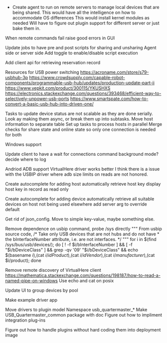 
* Create agent to run on remote servers to manage local devices that are being shared.
    This would have all the intelligence on how to accommodate OS differences
    This would install kernel modules as needed
    Will have to figure out plugin support for different server or just bake them in.
 
 When remote commands fail raise good errors in GUI
    
Update jobs to have pre and post scripts for sharing and unsharing
  Agent side or server side
  Add toggle to enable/disable script execution

Add client api for retrieving reservation record

Resources for USB power switching
  https://acroname.com/store/s79-usbhub-3p
  https://www.crowdsupply.com/capable-robot-components/programmable-usb-hub/updates/production-update-part-ii
  https://www.yepkit.com/product/300115/YKUSHXS
  https://electronics.stackexchange.com/questions/393468/efficient-way-to-selectively-unpower-usb-ports
  https://www.smartspate.com/how-to-convert-a-basic-usb-hub-into-driven-one/

   
Tasks to update device status are not scalable as they are done serially. Look ay making them async, or break them up into subtasks.
    Move host information to separate table
    Set up tasks to process hosts in parallel
    Merge checks for share state and online state so only one connection is needed for both

Windows support

Update client to have a wait for connections command
   background mode?
     decide where to log

Andriod ADB support
    VirtualHere driver works better
        I think there is a issue with the USBIP driver where adb size limits on reads are not honored.



Create autocomplete for adding host
    automatically retrieve host key
    display host key in record as read only

Create autocomplete for adding device
    automatically retrieve all suitable devices on host not being used elsewhere 
    add server arg to override default

Get rid of json_config. Move to simple key-value, maybe something else.


Remove dependence on usbip command, probe /sys directly
    """
    From usbip source code,
    /* Take only USB devices that are not hubs and do not have
     * the bInterfaceNumber attribute, i.e. are not interfaces.
     */
    """
    for i in $(find /sys/bus/usb/devices/); do [ ! -f $i/bInterfaceNumber ] && [ -f  "$i/bDeviceClass" ] && grep -qv '09' "$i/bDeviceClass" && echo $(basename $i),$(cat $i/idProduct),$(cat $i/idVendor),$(cat $i/manufacturer),$(cat $i/product); done

Remove remote discovery of VirtualHere client
    https://mathematica.stackexchange.com/questions/198187/how-to-read-a-named-pipe-on-windows
    Use echo and cat on posix
    
Update UI to group devices by pool


Make example driver app


Move drivers to plugin model
    Namespace usb_quartermaster_*
    Make USB_Quartermaster_common package with
        doc
    Figure out how to impliment integration plug-ins

Figure out how to handle plugins without hard coding them into deployment image
